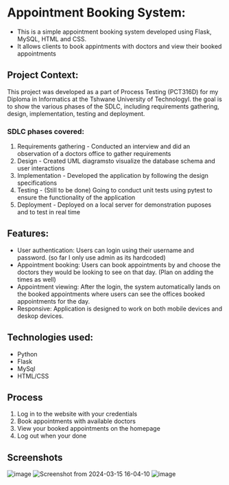 # Appointment Booking System:
  -  This is a simple appointment booking system developed using Flask, MySQL, HTML and CSS.
  -  It allows clients to book appintments with doctors and view their booked appointments

## Project Context: 
  This project was developed as a part of Process Testing (PCT316D) for my Diploma in Informatics at the Tshwane University of Technologyl. 
  the goal is to show the various phases of the SDLC, including requirements gathering, design, implementation, testing and deployment.

### SDLC phases covered: 
  1. Requirements gathering - Conducted an interview and did an observation of a doctors office to gather requirements
  2. Design - Created UML diagramsto visualize the database schema and user interactions
  3. Implementation - Developed the application by following the design specifications
  4. Testing - (Still to be done) Going to conduct unit tests using pytest to ensure the functionality of the application
  5. Deployment - Deployed on a local server for demonstration puposes and to test in real time 

## Features: 
 - User authentication: Users can login using their username and password. (so far I only use admin as its hardcoded)
 - Appointment booking: Users can book appointments by and choose the doctors they would be looking to see on that day. (Plan on adding the times as well)
 - Appointment viewing: After the login, the system automatically lands on the booked appointments where users can see the offices booked appointments for the day.
 - Responsive: Application is designed to work on both mobile devices and deskop devices.

## Technologies used: 
  *  Python
  *  Flask
  *  MySql
  *  HTML/CSS

## Process
  1. Log in to the website with your credentials
  2. Book appointments with available doctors
  3. View your booked appointments on the homepage
  4. Log out when your done

## Screenshots
![image](https://github.com/Mangaliso-Junior/appointment-booking-website-python/assets/138589163/f4a9e94d-d825-4466-953f-c962ca2cadb8)
![Screenshot from 2024-03-15 16-04-10](https://github.com/Mangaliso-Junior/appointment-booking-website-python/assets/138589163/bc289c90-d85a-4bf7-a0c1-fa1c744e7785)
![image](https://github.com/Mangaliso-Junior/appointment-booking-website-python/assets/138589163/419b2c34-0dec-49c4-a80f-d04c4c34ef36)


